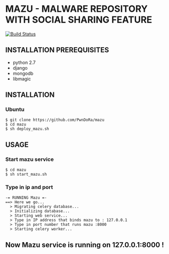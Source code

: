# MAZU - MALWARE REPOSITORY WITH SOCIAL SHARING FEATURE

[![Build Status](https://travis-ci.org/PwnDoRa/mazu.svg?branch=master)](https://travis-ci.org/PwnDoRa/mazu)

## INSTALLATION PREREQUISITES

- python 2.7
- django
- mongodb
- libmagic

## INSTALLATION

### Ubuntu

```
$ git clone https://github.com/PwnDoRa/mazu
$ cd mazu
$ sh deploy_mazu.sh
```

## USAGE

### Start mazu service

```
$ cd mazu
$ sh start_mazu.sh
```

### Type in ip and port
```
-= RUNNING Mazu =-
==> Here we go...
  > Migrating celery database...
  > Initializing database...
  > Starting web service...
  > Type in IP address that binds mazu to : 127.0.0.1
  > Type in port number that runs mazu :8000
  > Starting celery worker...
```

## Now Mazu service is running on 127.0.0.1:8000 !
